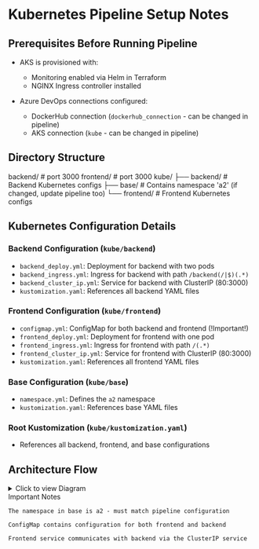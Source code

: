 # Kubernetes Pipeline Setup Notes

## Prerequisites Before Running Pipeline

- AKS is provisioned with:
  - Monitoring enabled via Helm in Terraform
  - NGINX Ingress controller installed

- Azure DevOps connections configured:
  - DockerHub connection (`dockerhub_connection` - can be changed in pipeline)
  - AKS connection (`kube` - can be changed in pipeline)

## Directory Structure
backend/ # port 3000
frontend/ # port 3000
kube/
├── backend/ # Backend Kubernetes configs
├── base/ # Contains namespace 'a2' (if changed, update pipeline too)
└── frontend/ # Frontend Kubernetes configs


## Kubernetes Configuration Details

### Backend Configuration (`kube/backend`)
- `backend_deploy.yml`: Deployment for backend with two pods
- `backend_ingress.yml`: Ingress for backend with path `/backend(/|$)(.*)`
- `backend_cluster_ip.yml`: Service for backend with ClusterIP (80:3000)
- `kustomization.yaml`: References all backend YAML files

### Frontend Configuration (`kube/frontend`)
- `configmap.yml`: ConfigMap for both backend and frontend (!Important!)
- `frontend_deploy.yml`: Deployment for frontend with one pod
- `frontend_ingress.yml`: Ingress for frontend with path `/(.*)`
- `frontend_cluster_ip.yml`: Service for frontend with ClusterIP (80:3000)
- `kustomization.yaml`: References all frontend YAML files

### Base Configuration (`kube/base`)
- `namespace.yml`: Defines the `a2` namespace
- `kustomization.yaml`: References base YAML files

### Root Kustomization (`kube/kustomization.yaml`)
- References all backend, frontend, and base configurations

## Architecture Flow


<details>
<summary>Click to view Diagram</summary>
  
```mermaid
graph TD
    A[User Browser] --> B[NGINX Ingress]
    B --> C[Frontend Ingress /]
    C --> D[Frontend Pod]
    D -->|reads config| E[ConfigMap]
    E -->|backend URL| F[Backend Ingress /backend]
    F --> G[ClusterIP Service]
    G --> H[Backend Pod]
```

</details>
Important Notes

    The namespace in base is a2 - must match pipeline configuration

    ConfigMap contains configuration for both frontend and backend

    Frontend service communicates with backend via the ClusterIP service


